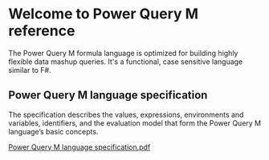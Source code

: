 # Welcome to Power Query M reference

The Power Query M formula language is optimized for building highly flexible data mashup queries. It's a functional, case sensitive language similar to F#.



## Power Query M language specification
 
The specification describes the values, expressions, environments and variables, identifiers, and the evaluation model that form the Power Query M language’s basic concepts.

[Power Query M language specification.pdf](http://download.microsoft.com/download/8/1/A/81A62C9B-04D5-4B6D-B162-D28E4D848552/Power%20Query%20Formula%20Language%20Specification%20(October%202016).pdf)

